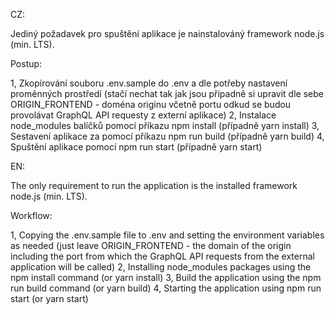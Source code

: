CZ:

Jediný požadavek pro spuštění aplikace je nainstalováný framework node.js (min. LTS).

Postup:

1, Zkopírování souboru .env.sample do .env a dle potřeby nastavení proměnných prostředí (stačí nechat tak jak jsou případně si upravit dle sebe ORIGIN_FRONTEND - doména originu včetně portu odkud se budou provolávat GraphQL API requesty z externí aplikace)
2, Instalace node_modules balíčků pomocí příkazu npm install (případně yarn install)
3, Sestavení aplikace za pomocí příkazu npm run build (případně yarn build) 
4, Spuštění aplikace pomocí npm run start (případně yarn start)


EN:

The only requirement to run the application is the installed framework node.js (min. LTS).

Workflow:

1, Copying the .env.sample file to .env and setting the environment variables as needed (just leave ORIGIN_FRONTEND - the domain of the origin including the port from which the GraphQL API requests from the external application will be called)
2, Installing node_modules packages using the npm install command (or yarn install)
3, Build the application using the npm run build command (or yarn build)
4, Starting the application using npm run start (or yarn start)